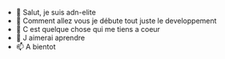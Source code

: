 - 👋 Salut, je suis adn-elite
- 👀 Comment allez vous je débute tout juste le developpement
- 🌱 C est quelque chose qui me tiens a coeur 
- 💞️ J aimerai aprendre 
- 📫 A bientot 

<!---
adn-elite/adn-elite is a ✨ special ✨ repository because its `README.md` (this file) appears on your GitHub profile.
You can click the Preview link to take a look at your changes.
--->
